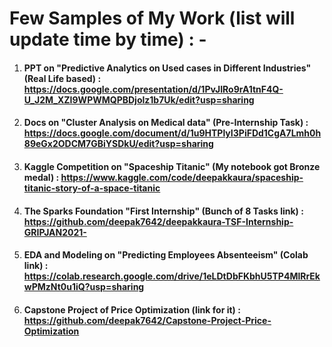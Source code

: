 # **Few Samples of My Work (list will update time by time) : -**


1) #### PPT on "Predictive Analytics on Used cases in Different Industries" (Real Life based) : https://docs.google.com/presentation/d/1PvJIRo9rA1tnF4Q-U_J2M_XZI9WPWMQPBDjolz1b7Uk/edit?usp=sharing 


2) #### Docs on "Cluster Analysis on Medical data" (Pre-Internship Task) : https://docs.google.com/document/d/1u9HTPlyI3PiFDd1CgA7Lmh0h89eGx2ODCM7GBiYSDkU/edit?usp=sharing


3) #### Kaggle Competition on "Spaceship Titanic" (My notebook got Bronze medal) : https://www.kaggle.com/code/deepakkaura/spaceship-titanic-story-of-a-space-titanic


4) #### The Sparks Foundation "First Internship" (Bunch of 8 Tasks link) : https://github.com/deepak7642/deepakkaura-TSF-Internship-GRIPJAN2021-

5) #### EDA and Modeling on "Predicting Employees Absenteeism" (Colab link) : https://colab.research.google.com/drive/1eLDtDbFKbhU5TP4MlRrEkwPMzNt0u1iQ?usp=sharing

6) #### Capstone Project of Price Optimization (link for it) : https://github.com/deepak7642/Capstone-Project-Price-Optimization
